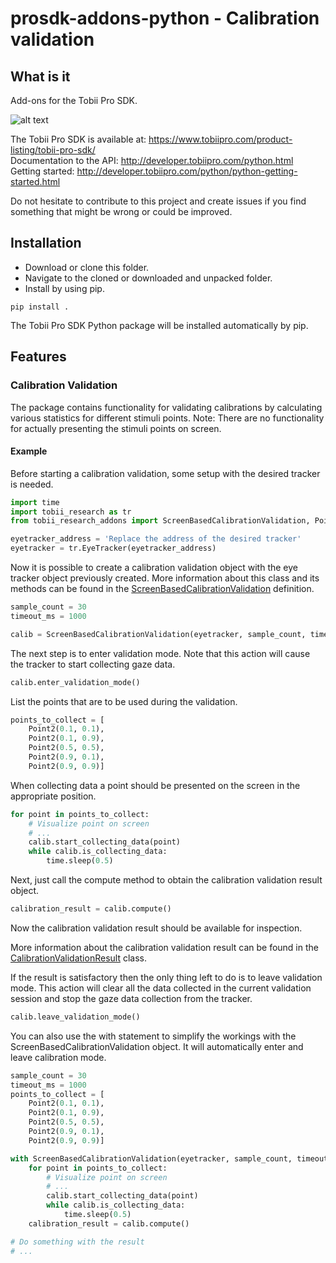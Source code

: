 # prosdk-addons-python - Calibration validation

## What is it
Add-ons for the Tobii Pro SDK.

![alt text](https://www.tobiipro.com/imagevault/publishedmedia/6rkt3jb83qlottsfh1ts/Tobii-Pro-SDK-with-VR-3_1-banner.jpg)


The Tobii Pro SDK is available at: https://www.tobiipro.com/product-listing/tobii-pro-sdk/ <br/>
Documentation to the API: http://developer.tobiipro.com/python.html
Getting started: http://developer.tobiipro.com/python/python-getting-started.html

Do not hesitate to contribute to this project and create issues if you find something that might be wrong or could be improved.

## Installation

* Download or clone this folder.
* Navigate to the cloned or downloaded and unpacked folder.
* Install by using pip.
```
pip install .
```

The Tobii Pro SDK Python package will be installed automatically by pip.

## Features

### Calibration Validation

The package contains functionality for validating calibrations by calculating various statistics for different
stimuli points. Note: There are no functionality for actually presenting the stimuli points on screen.

#### Example
Before starting a calibration validation, some setup with the desired tracker is needed.

```python
import time
import tobii_research as tr
from tobii_research_addons import ScreenBasedCalibrationValidation, Point2

eyetracker_address = 'Replace the address of the desired tracker'
eyetracker = tr.EyeTracker(eyetracker_address)
```

Now it is possible to create a calibration validation object with the eye tracker object previously created.
More information about this class and its methods can be found in the [ScreenBasedCalibrationValidation](./source/ScreenBasedCalibrationValidation.py) definition.

```python
sample_count = 30
timeout_ms = 1000

calib = ScreenBasedCalibrationValidation(eyetracker, sample_count, timeout_ms)
```

The next step is to enter validation mode. Note that this action will cause the tracker to start collecting gaze data.

```python
calib.enter_validation_mode()
```

List the points that are to be used during the validation.

```python
points_to_collect = [
    Point2(0.1, 0.1),
    Point2(0.1, 0.9),
    Point2(0.5, 0.5),
    Point2(0.9, 0.1),
    Point2(0.9, 0.9)]
```

When collecting data a point should be presented on the screen in the appropriate position.

```python
for point in points_to_collect:
    # Visualize point on screen
    # ...
    calib.start_collecting_data(point)
    while calib.is_collecting_data:
        time.sleep(0.5)
```

Next, just call the compute method to obtain the calibration validation result object.

```python
calibration_result = calib.compute()
```

Now the calibration validation result should be available for inspection.

More information about the calibration validation result can be found in the [CalibrationValidationResult](./source/ScreenBasedCalibrationValidation.py) class.

If the result is satisfactory then the only thing left to do is to leave validation mode.
This action will clear all the data collected in the current validation session and stop the gaze data collection
from the tracker.

```python
calib.leave_validation_mode()
```

You can also use the with statement to simplify the workings with the ScreenBasedCalibrationValidation object. It will
automatically enter and leave calibration mode.

```python
sample_count = 30
timeout_ms = 1000
points_to_collect = [
    Point2(0.1, 0.1),
    Point2(0.1, 0.9),
    Point2(0.5, 0.5),
    Point2(0.9, 0.1),
    Point2(0.9, 0.9)]

with ScreenBasedCalibrationValidation(eyetracker, sample_count, timeout_ms) as calib:
    for point in points_to_collect:
        # Visualize point on screen
        # ...
        calib.start_collecting_data(point)
        while calib.is_collecting_data:
            time.sleep(0.5)
    calibration_result = calib.compute()

# Do something with the result
# ...
```
